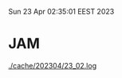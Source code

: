 Sun 23 Apr 02:35:01 EEST 2023
# JAM
<a href='./cache/202304/23_02.log'>./cache/202304/23_02.log</a>
